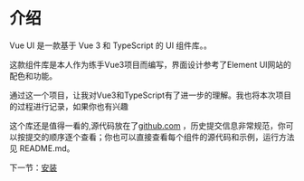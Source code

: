 # 介绍

Vue UI 是一款基于 Vue 3 和 TypeScript 的 UI 组件库。。

这款组件库是本人作为练手Vue3项目而编写，界面设计参考了Element UI网站的配色和功能。

通过这一个项目，让我对Vue3和TypeScript有了进一步的理解。我也将本次项目的过程进行记录，如果你也有兴趣

这个库还是值得一看的,源代码放在了<a href="https://github.com/Flandutiantian/vue3">github.com</a> ，历史提交信息非常规范，你可以按提交的顺序逐个查看；你也可以直接查看每个组件的源代码和示例，运行方法见 README.md。

下一节：[安装](#/doc/install)